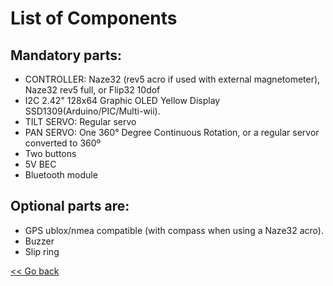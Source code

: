 # List of Components

## Mandatory parts:

- CONTROLLER: Naze32 (rev5 acro if used with external magnetometer), Naze32 rev5 full, or Flip32 10dof
- I2C 2.42" 128x64 Graphic OLED Yellow Display SSD1309(Arduino/PIC/Multi-wii).
- TILT SERVO: Regular servo
- PAN SERVO: One 360° Degree Continuous Rotation, or a regular servor converted to 360º
- Two buttons
- 5V BEC
- Bluetooth module
    
## Optional parts are:

- GPS ublox/nmea compatible (with compass when using a Naze32 acro).
- Buzzer
- Slip ring

[<< Go back](https://github.com/raul-ortega/u360gts/blob/master/wiki/index.md)
